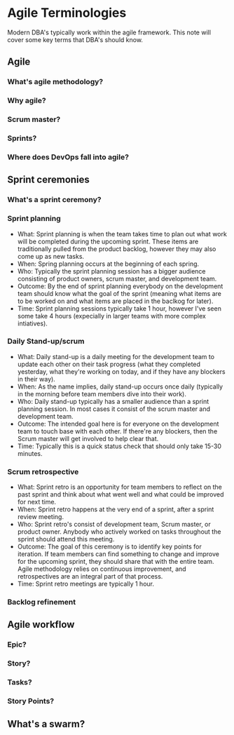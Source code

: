 # Agile Terminologies
Modern DBA's typically work within the agile framework. This note will cover some key terms that DBA's should know.

## Agile
### What's agile methodology?

### Why agile?

### Scrum master?

### Sprints?

### Where does DevOps fall into agile?



## Sprint ceremonies
### What's a sprint ceremony?

### Sprint planning
* What: Sprint planning is when the team takes time to plan out what work will be completed during the upcoming sprint. These items are traditionally pulled from the product backlog, however they may also come up as new tasks.
* When: Spring planning occurs at the beginning of each spring.
* Who: Typically the sprint planning session has a bigger audience consisting of product owners, scrum master, and development team.
* Outcome: By the end of sprint planning everybody on the development team should know what the goal of the sprint (meaning what items are to be worked on and what items are placed in the baclkog for later).
* Time: Sprint planning sessions typically take 1 hour, however I've seen some take 4 hours (expecially in larger teams with more complex intiatives).

### Daily Stand-up/scrum
* What: Daily stand-up is a daily meeting for the development team to update each other on their task progress (what they completed yesterday, what they're working on today, and if they have any blockers in their way).
* When: As the name implies, daily stand-up occurs once daily (typically in the morning before team members dive into their work).
* Who: Daily stand-up typically has a smaller audience than a sprint planning session. In most cases it consist of the scrum master and development team.
* Outcome: The intended goal here is for everyone on the development team to touch base with each other. If there're any blockers, then the Scrum master will get involved to help clear that.
* Time: Typically this is a quick status check that should only take 15-30 minutes.

### Scrum retrospective
* What: Sprint retro is an opportunity for team members to reflect on the past sprint and think about what went well and what could be improved for next time.
* When: Sprint retro happens at the very end of a sprint, after a sprint review meeting. 
* Who: Sprint retro's consist of development team, Scrum master, or product owner. Anybody who actively worked on tasks throughout the sprint should attend this meeting.
* Outcome: The goal of this ceremony is to identify key points for iteration. If team members can find something to change and improve for the upcoming sprint, they should share that with the entire team. Agile methodology relies on continuous improvement, and retrospectives are an integral part of that process.
* Time: Sprint retro meetings are typically 1 hour.


### Backlog refinement



## Agile workflow
### Epic?

### Story?

### Tasks?

### Story Points?


## What's a swarm?
